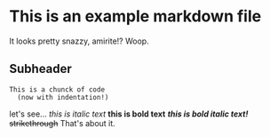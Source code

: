 # This is an example markdown file
It looks pretty snazzy, amirite!?
Woop.

## Subheader
```
This is a chunck of code
  (now with indentation!)
```
let's see...
*this is italic text*
**this is bold text**
***this is bold italic text!***
~~strikethrough~~
That's about it.
